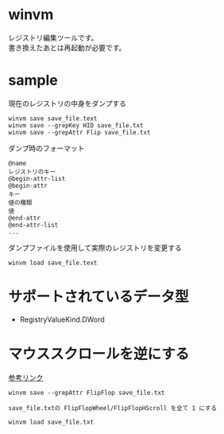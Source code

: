 # winvm
レジストリ編集ツールです。  
書き換えたあとは再起動が必要です。

# sample
現在のレジストリの中身をダンプする
````
winvm save save_file.text
winvm save --grepKey HID save_file.txt
winvm save --grepAttr Flip save_file.txt
````

ダンプ時のフォーマット
````
@name
レジストリのキー
@begin-attr-list
@begin-attr
キー
値の種類
値
@end-attr
@end-attr-list
...
````

ダンプファイルを使用して実際のレジストリを変更する
````
winvm load save_file.text
````

# サポートされているデータ型
* RegistryValueKind.DWord

# マウススクロールを逆にする
[参考リンク](https://pc-karuma.net/boot-camp-windows-scroll-natural/)
````
winvm save --grepAttr FlipFlop save_file.txt

save_file.txtの FlipFlopWheel/FlipFlopHScroll を全て 1 にする

winvm load save_file.txt
````